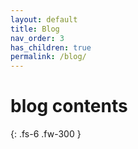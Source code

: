 ```yaml
---
layout: default
title: Blog
nav_order: 3
has_children: true
permalink: /blog/
---
```


# blog contents

{: .fs-6 .fw-300 }
